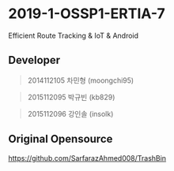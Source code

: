 # 2019-1-OSSP1-ERTIA-7
Efficient Route Tracking &amp; IoT &amp; Android

## Developer
> 2014112105 차민형 (moongchi95)

> 2015112095 박규빈 (kb829)

> 2015112096 강인솔 (insolk)

## Original Opensource
https://github.com/SarfarazAhmed008/TrashBin
